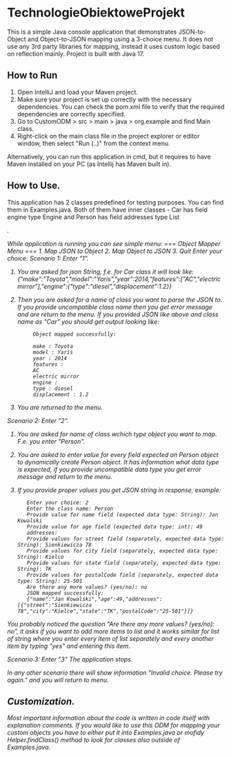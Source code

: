 # TechnologieObiektoweProjekt

This is a simple Java console application that demonstrates JSON-to-Object and Object-to-JSON mapping using a 3-choice menu. It does not use any 3rd party libraries for mapping, instead it uses custom logic based on reflection mainly. Project is built with Java 17.

## How to Run

1. Open IntelliJ and load your Maven project.
2. Make sure your project is set up correctly with the necessary dependencies. You can check the pom.xml file to verify that the required dependencies are correctly specified.
3. Go to CustomODM > src > main > java > org.example and find Main class.
4. Right-click on the main class file in the project explorer or editor window, then select "Run (..)" from the context menu.

Alternatively, you can run this application in cmd, but it requires to have Maven installed on your PC (as Intellij has Maven built in).


## How to Use.

This application has 2 classes predefined for testing purposes. You can find them in Examples.java. Both of them have inner classes - Car has field engine type Engine and Person has field addresses type List<Address>.

While application is running you can see simple menu:
        === Object Mapper Menu ===
        1. Map JSON to Object
        2. Map Object to JSON
        3. Quit
        Enter your choice: 
  Scenario 1: Enter "1".
1. You are asked for json String, f.e. for Car class it will look like: {"make":"Toyota","model":"Yaris","year":2014,"features":["AC","electric mirror"],"engine":{"type":"diesel","displacement":1.2}}
2. Then you are asked for a name of class you want to parse the JSON to. If you provide uncompatible class name then you get error message and are return to the menu. If you provided JSON like above and class name
  as "Car" you should get output looking like:

            Object mapped successfully:
            
            make : Toyota
            model : Yaris
            year : 2014
            features : 
            AC
            electric mirror
            engine : 
            type : diesel
            displacement : 1.2
   
3. You are returned to the menu.
   
  Scenario 2: Enter "2".
1. You are asked for name of class wchich type object you want to map. F.e. you enter "Person".
2. You are asked to enter value for every field expected on Person object to dynamically create Person object. It has information what data type is expected, if you provide uncompatible data type you get error message and   return to the menu.
3. If you provide proper values you get JSON string in response, example:

          Enter your choice: 2
          Enter the class name: Person
          Provide value for name field (expected data type: String): Jan Kowalski
          Provide value for age field (expected data type: int): 49
          addresses: 
          Provide values for street field (separately, expected data type: String): Sienkiewicza 78
          Provide values for city field (separately, expected data type: String): Kielce
          Provide values for state field (separately, expected data type: String): TK
          Provide values for postalCode field (separately, expected data type: String): 25-501
          Are there any more values? (yes/no): no
          JSON mapped successfully:
          {"name":"Jan Kowalski","age":49,"addresses":[{"street":"Sienkiewicza 78","city":"Kielce","state":"TK","postalCode":"25-501"}]}

You probably noticed the question "Are there any more values? (yes/no): no", it asks if you want to add more items to list and it works similar for list of string where you enter every item of list separately and every
another item by typing "yes" and entering this item.

  Scenario 3: Enter "3"
The application stops.

In any other scenario there will show information "Invalid choice. Please try again." and you will return to menu.

## Customization.

Most important information about the code is written in code itself with explanation comments. If you would like to use this ODM for mapping your custom objects you have to either put it into Examples.java or mofidy Helper.findClass() method to look for classes also outside of Examples.java.
